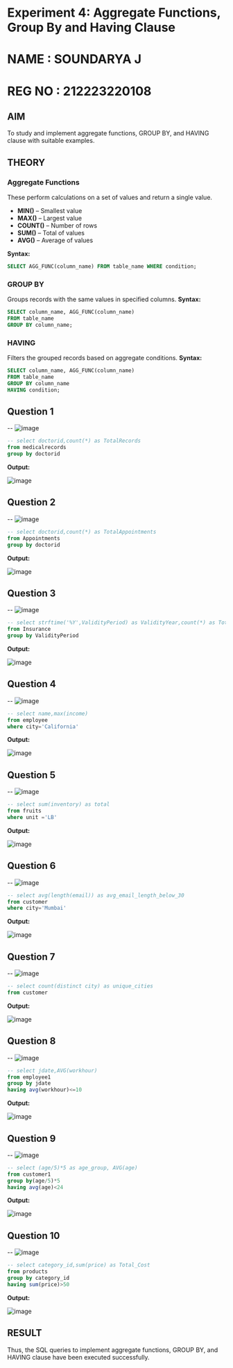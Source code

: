 # Experiment 4: Aggregate Functions, Group By and Having Clause
# NAME : SOUNDARYA J
# REG NO : 212223220108

## AIM
To study and implement aggregate functions, GROUP BY, and HAVING clause with suitable examples.

## THEORY

### Aggregate Functions
These perform calculations on a set of values and return a single value.

- **MIN()** – Smallest value  
- **MAX()** – Largest value  
- **COUNT()** – Number of rows  
- **SUM()** – Total of values  
- **AVG()** – Average of values

**Syntax:**
```sql
SELECT AGG_FUNC(column_name) FROM table_name WHERE condition;
```
### GROUP BY
Groups records with the same values in specified columns.
**Syntax:**
```sql
SELECT column_name, AGG_FUNC(column_name)
FROM table_name
GROUP BY column_name;
```
### HAVING
Filters the grouped records based on aggregate conditions.
**Syntax:**
```sql
SELECT column_name, AGG_FUNC(column_name)
FROM table_name
GROUP BY column_name
HAVING condition;
```

**Question 1**
--
-- ![image](https://github.com/user-attachments/assets/46da796a-cdec-455e-8542-3f029a79664f)


```sql
-- select doctorid,count(*) as TotalRecords
from medicalrecords
group by doctorid
```

**Output:**

![image](https://github.com/user-attachments/assets/b6ec8f83-0a3a-483c-b4d7-bb9067008e86)


**Question 2**
---
-- ![image](https://github.com/user-attachments/assets/08dc78ac-f1bc-4146-994a-4365dc928b8c)


```sql
-- select doctorid,count(*) as TotalAppointments
from Appointments
group by doctorid
```

**Output:**

![image](https://github.com/user-attachments/assets/ba2dfc42-c858-40a9-aa0c-7eece7f1aedb)


**Question 3**
---
-- ![image](https://github.com/user-attachments/assets/fe51e5dd-1d2d-4e24-b21f-0923b66263d9)


```sql
-- select strftime('%Y',ValidityPeriod) as ValidityYear,count(*) as TotalPatients
from Insurance
group by ValidityPeriod
```

**Output:**

![image](https://github.com/user-attachments/assets/71bf0a5a-b5d9-453d-9f8d-1bd32c34a6c8)


**Question 4**
---
-- ![image](https://github.com/user-attachments/assets/7fd7ada1-5e70-4400-a400-e7ff2ed283fd)


```sql
-- select name,max(income)
from employee
where city='California'
```

**Output:**

![image](https://github.com/user-attachments/assets/7a624b09-bb89-4b88-b6b0-96e3ac6edeb2)


**Question 5**
---
-- ![image](https://github.com/user-attachments/assets/0a12c4c7-d032-4b69-aa51-bc6f067a6445)


```sql
-- select sum(inventory) as total
from fruits
where unit ='LB'
```

**Output:**

![image](https://github.com/user-attachments/assets/ae9ba880-5395-4158-a1d4-cc1873e6aa81)


**Question 6**
---
-- ![image](https://github.com/user-attachments/assets/d42c42ca-6d87-4022-8307-74e5ac1eca40)

```sql
-- select avg(length(email)) as avg_email_length_below_30
from customer
where city='Mumbai'
```

**Output:**

![image](https://github.com/user-attachments/assets/dfa23a56-c512-4f0d-ab50-7ecead08046b)


**Question 7**
---
-- ![image](https://github.com/user-attachments/assets/1b702cf2-004e-4f71-b49b-9bde1bbf7654)


```sql
-- select count(distinct city) as unique_cities
from customer
```

**Output:**

![image](https://github.com/user-attachments/assets/7dfcca13-9407-4473-92dd-c8bae65d6384)


**Question 8**
---
-- ![image](https://github.com/user-attachments/assets/50a85310-0379-436f-a9d9-4fa502dca66e)


```sql
-- select jdate,AVG(workhour)
from employee1
group by jdate
having avg(workhour)<=10
```

**Output:**

![image](https://github.com/user-attachments/assets/2ede931e-4fb8-410a-99a6-a356344d43c0)


**Question 9**
---
-- ![image](https://github.com/user-attachments/assets/9bcb3618-28c1-4386-987a-33ec499a0ed3)


```sql
-- select (age/5)*5 as age_group, AVG(age)
from customer1
group by(age/5)*5
having avg(age)<24
```

**Output:**

![image](https://github.com/user-attachments/assets/51492f4a-c4d5-481c-a70f-af7bf07c52dc)


**Question 10**
---
-- ![image](https://github.com/user-attachments/assets/e9182f42-3173-4eff-9902-5cc15a04eba3)


```sql
-- select category_id,sum(price) as Total_Cost
from products
group by category_id
having sum(price)>50
```

**Output:**

![image](https://github.com/user-attachments/assets/9c4e8afc-1857-461f-a9a6-ecfe83fe29b3)



## RESULT
Thus, the SQL queries to implement aggregate functions, GROUP BY, and HAVING clause have been executed successfully.
